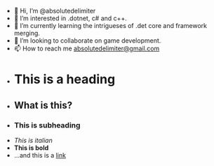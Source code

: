 - 👋 Hi, I’m @absolutedelimiter
- 👀 I’m interested in .dotnet, c# and c++.
- 🌱 I’m currently learning the intrigueses of .det core and framework merging.
- 💞️ I’m looking to collaborate on game development.
- 📫 How to reach me absolutedelimiter@gmail.com
- # This is a heading
- ## What is this?
- ### This is subheading
- _This is italian_
- **This is bold**
- ...and this is a [link](https://www.google.com)

<!---
absolutedelimiter/absolutedelimiter is a ✨ special ✨ repository because its `README.md` (this file) appears on your GitHub profile.
You can click the Preview link to take a look at your changes.
--->
